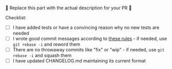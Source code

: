 🚧 Replace this part with the actual description for your PR 🚧

Checklist:

* [ ] I have added tests or have a convincing reason why no new tests are needed
* [ ] I wrote good commit messages according to [these rules](https://cbea.ms/git-commit/#seven-rules) - if needed, use `git rebase -i` and reword them
* [ ] There are no throwaway commits like "fix" or "wip" - if needed, use `git rebase -i` and squash them
* [ ] I have updated CHANGELOG.md maintaining its current format
